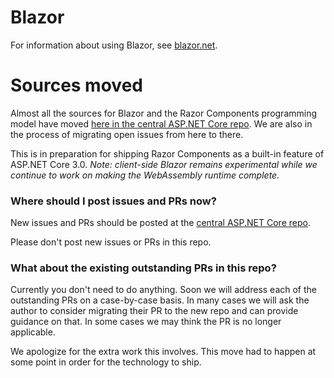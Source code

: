 # Blazor

For information about using Blazor, see [blazor.net](https://blazor.net).

# Sources moved

Almost all the sources for Blazor and the Razor Components programming model have moved [here in the central ASP.NET Core repo](https://github.com/aspnet/AspNetCore/tree/master/src/Components). We are also in the process of migrating open issues from here to there.

This is in preparation for shipping Razor Components as a built-in feature of ASP.NET Core 3.0. *Note: client-side Blazor remains experimental while we continue to work on making the WebAssembly runtime complete.*

### Where should I post issues and PRs now?

New issues and PRs should be posted at the [central ASP.NET Core repo](https://github.com/aspnet/AspNetCore).

Please don't post new issues or PRs in this repo.

### What about the existing outstanding PRs in this repo?

Currently you don't need to do anything. Soon we will address each of the outstanding PRs on a case-by-case basis. In many cases we will ask the author to consider migrating their PR to the new repo and can provide guidance on that. In some cases we may think the PR is no longer applicable.

We apologize for the extra work this involves. This move had to happen at some point in order for the technology to ship.
